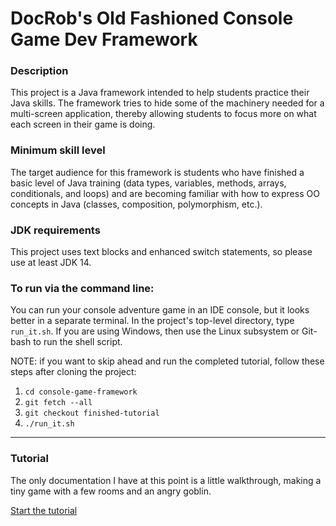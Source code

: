 # DocRob's Old Fashioned Console Game Dev Framework

### Description 
This project is a Java framework intended to help students practice their Java skills. The framework tries to hide some of the machinery needed for a multi-screen application, thereby allowing students to focus more on what each screen in their game is doing.

### Minimum skill level
The target audience for this framework is students who have finished a basic level of Java training (data types, variables, methods, arrays, conditionals, and loops) and are becoming familiar with how to express OO concepts in Java (classes, composition, polymorphism, etc.).

### JDK requirements
This project uses text blocks and enhanced switch statements, so please use at least JDK 14.

### To run via the command line:
You can run your console adventure game in an IDE console, but it looks better in a separate terminal. In the project's top-level directory, type `run_it.sh`. If you are using Windows, then use the Linux subsystem or Git-bash to run the shell script. 

NOTE: if you want to skip ahead and run the completed tutorial, follow these steps after cloning the project:
1. `cd console-game-framework`
2. `git fetch --all`
3. `git checkout finished-tutorial`
4. `./run_it.sh`

---

### Tutorial

The only documentation I have at this point is a little walkthrough, making a tiny game with a few rooms and an angry goblin.

[Start the tutorial](tutorial/start_here.md)
